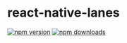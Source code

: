 # react-native-lanes
[![npm version](http://img.shields.io/npm/v/react-native-lanes.svg?style=flat)](https://npmjs.org/package/react-native-lanes "View this project on npm")
[![npm downloads](http://img.shields.io/npm/dt/react-native-lanes.svg?style=flat)](https://npmjs.org/package/react-native-lanes "View this project on npm")